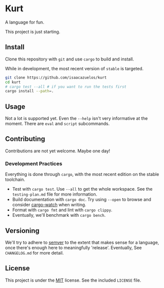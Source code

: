 # Kurt

A language for fun.

This project is just starting.

## Install

Clone this repository with `git` and use `cargo` to build and install.

While in development, the most recent version of `stable` is targeted.

```sh
git clone https://github.com/isaacazuelos/kurt
cd kurt
# cargo test --all # if you want to run the tests first
cargo install --path=.
```

## Usage

Not a lot is supported yet. Even the `--help` isn't very informative at the
moment. There are `eval` and `script` subcommands.

## Contributing

Contributions are not yet welcome. Maybe one day!

### Development Practices

Everything is done through `cargo`, with the most recent edition on the stable
toolchain.

- Test with `cargo test`. Use `--all` to get the whole workspace. See the
  `testing-plan.md` file for more information.
- Build documentation with `cargo doc`. Try using `--open` to browse and
  consider [cargo-watch][cw] when writing.
- Format with `cargo fmt` and lint with `cargo clippy`.
- Eventually, we'll benchmark with `cargo bench`.

[cw]: https://github.com/watchexec/cargo-watch

## Versioning

We'll try to adhere to [semver][] to the extent that makes sense for a language,
once there's enough here to meaningfully 'release'. Eventually, See
`CHANGELOG.md` for more detail.

[semver]: https://semver.org/spec/v2.0.0.html

## License

This project is under the [MIT](https://choosealicense.com/licenses/mit/)
license. See the included `LICENSE` file.
